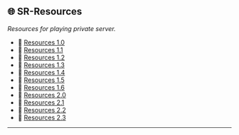 ## 🌐 **SR-Resources**

*Resources for playing private server.*

- 📂 [Resources 1.0](https://github.com/GesthosNetwork/SR-Resources/tree/1.0)
- 📂 [Resources 1.1](https://github.com/GesthosNetwork/SR-Resources/tree/1.1)
- 📂 [Resources 1.2](https://github.com/GesthosNetwork/SR-Resources/tree/1.2)
- 📂 [Resources 1.3](https://github.com/GesthosNetwork/SR-Resources/tree/1.3)
- 📂 [Resources 1.4](https://github.com/GesthosNetwork/SR-Resources/tree/1.4)
- 📂 [Resources 1.5](https://github.com/GesthosNetwork/SR-Resources/tree/1.5)
- 📂 [Resources 1.6](https://github.com/GesthosNetwork/SR-Resources/tree/1.6)
- 📂 [Resources 2.0](https://github.com/GesthosNetwork/SR-Resources/tree/2.0)
- 📂 [Resources 2.1](https://github.com/GesthosNetwork/SR-Resources/tree/2.1)
- 📂 [Resources 2.2](https://github.com/GesthosNetwork/SR-Resources/tree/2.2)
- 📂 [Resources 2.3](https://github.com/GesthosNetwork/SR-Resources/tree/2.3)

---
